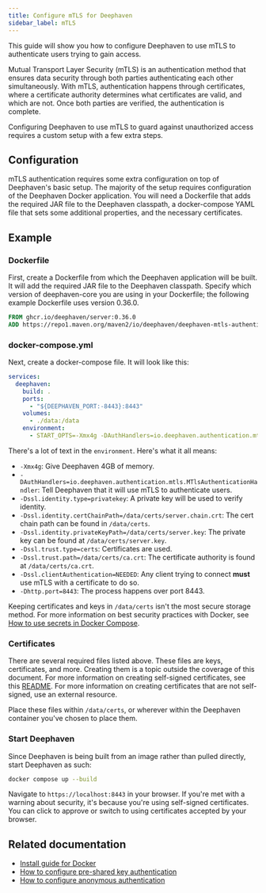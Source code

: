 ```yaml
---
title: Configure mTLS for Deephaven
sidebar_label: mTLS
---
```


This guide will show you how to configure Deephaven to use mTLS to authenticate users trying to gain access.

Mutual Transport Layer Security (mTLS) is an authentication method that ensures data security through both parties authenticating each other simultaneously. With mTLS, authentication happens through certificates, where a certificate authority determines what certificates are valid, and which are not. Once both parties are verified, the authentication is complete.

Configuring Deephaven to use mTLS to guard against unauthorized access requires a custom setup with a few extra steps.

## Configuration

mTLS authentication requires some extra configuration on top of Deephaven's basic setup. The majority of the setup requires configuration of the Deephaven Docker application. You will need a Dockerfile that adds the required JAR file to the Deephaven classpath, a docker-compose YAML file that sets some additional properties, and the necessary certificates.

## Example

### Dockerfile

First, create a Dockerfile from which the Deephaven application will be built. It will add the required JAR file to the Deephaven classpath. Specify which version of deephaven-core you are using in your Dockerfile; the following example Dockerfile uses version 0.36.0.

```Dockerfile
FROM ghcr.io/deephaven/server:0.36.0
ADD https://repo1.maven.org/maven2/io/deephaven/deephaven-mtls-authentication-provider/0.36.0/deephaven-mtls-authentication-provider-0.36.0.jar /apps/libs/
```

### docker-compose.yml

Next, create a docker-compose file. It will look like this:

```yaml
services:
  deephaven:
    build: .
    ports:
      - "${DEEPHAVEN_PORT:-8443}:8443"
    volumes:
      - ./data:/data
    environment:
      - START_OPTS=-Xmx4g -DAuthHandlers=io.deephaven.authentication.mtls.MTlsAuthenticationHandler -Dssl.identity.type=privatekey -Dssl.identity.certChainPath=/data/certs/server.chain.crt -Dssl.identity.privateKeyPath=/data/certs/server.key -Dssl.trust.type=certs -Dssl.trust.path=/data/certs/ca.crt -Dssl.clientAuthentication=NEEDED -Dhttp.port=8443
```

There's a lot of text in the `environment`. Here's what it all means:

- `-Xmx4g`: Give Deephaven 4GB of memory.
- `-DAuthHandlers=io.deephaven.authentication.mtls.MTlsAuthenticationHandler`: Tell Deephaven that it will use mTLS to authenticate users.
- `-Dssl.identity.type=privatekey`: A private key will be used to verify identity.
- `-Dssl.identity.certChainPath=/data/certs/server.chain.crt`: The cert chain path can be found in `/data/certs`.
- `-Dssl.identity.privateKeyPath=/data/certs/server.key`: The private key can be found at `/data/certs/server.key`.
- `-Dssl.trust.type=certs`: Certificates are used.
- `-Dssl.trust.path=/data/certs/ca.crt`: The certificate authority is found at `/data/certs/ca.crt`.
- `-Dssl.clientAuthentication=NEEDED`: Any client trying to connect **must** use mTLS with a certificate to do so.
- `-Dhttp.port=8443`: The process happens over port 8443.

Keeping certificates and keys in `/data/certs` isn't the most secure storage method. For more information on best security practices with Docker, see [How to use secrets in Docker Compose](https://docs.docker.com/compose/use-secrets/).

### Certificates

There are several required files listed above. These files are keys, certificates, and more. Creating them is a topic outside the coverage of this document. For more information on creating self-signed certificates, see this [README](https://github.com/deephaven/deephaven-core/blob/main/server/dev-certs/README.md). For more information on creating certificates that are not self-signed, use an external resource.

Place these files within `/data/certs`, or wherever within the Deephaven container you've chosen to place them.

### Start Deephaven

Since Deephaven is being built from an image rather than pulled directly, start Deephaven as such:

```bash
docker compose up --build
```

Navigate to `https://localhost:8443` in your browser. If you're met with a warning about security, it's because you're using self-signed certificates. You can click to approve or switch to using certificates accepted by your browser.

## Related documentation

- [Install guide for Docker](../../getting-started/docker-install.md)
- [How to configure pre-shared key authentication](./auth-psk.md)
- [How to configure anonymous authentication](./auth-anon.md)
